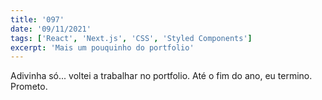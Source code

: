 ```yaml
---
title: '097'
date: '09/11/2021'
tags: ['React', 'Next.js', 'CSS', 'Styled Components']
excerpt: 'Mais um pouquinho do portfolio'
---
```

Adivinha só... voltei a trabalhar no portfolio. Até o fim do ano, eu termino. Prometo.
